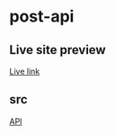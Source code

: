 # post-api

## Live site preview
[Live link](https://mdmehedyhassan.github.io/post-api/)

## src
[API](https://jsonplaceholder.typicode.com/posts)